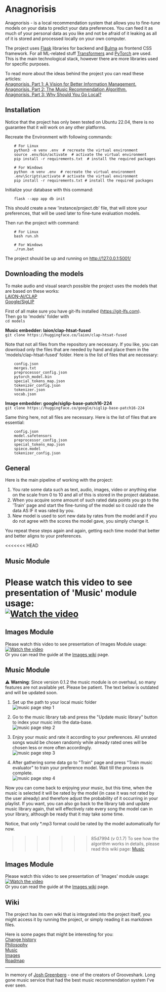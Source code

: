 <!--[![Join on Reddit](https://img.shields.io/reddit/subreddit-subscribers/Anagnorisis?style=social)](https://www.reddit.com/r/Anagnorisis)-->

# Anagnorisis
Anagnorisis - is a local recommendation system that allows you to fine-tune models on your data to predict your data preferences. You can feed it as much of your personal data as you like and not be afraid of it leaking as all of it is stored and processed locally on your own computer. 


The project uses [Flask](https://flask.palletsprojects.com/) libraries for backend and [Bulma](https://bulma.io/) as frontend CSS framework. For all ML-related stuff [Transformers](https://github.com/huggingface/transformers) and [PyTorch](https://pytorch.org/) are used. This is the main technological stack, however there are more libraries used for specific purposes.


To read more about the ideas behind the project you can read these articles:  
[Anagnorisis. Part 1: A Vision for Better Information Management.](https://medium.com/@AlexeyBorsky/anagnorisis-part-1-a-vision-for-better-information-management-5658b6aaffa0)  
[Anagnorisis. Part 2: The Music Recommendation Algorithm.](https://medium.com/@AlexeyBorsky/anagnorisis-part-2-the-music-recommendation-algorithm-ba5ce7a0fa30)  
[Anagnorisis. Part 3: Why Should You Go Local?](https://medium.com/@AlexeyBorsky/anagnorisis-part-3-why-should-you-go-local-b68e2b99ff53)  


## Installation
Notice that the project has only been tested on Ubuntu 22.04, there is no guarantee that it will work on any other platforms. 


Recreate the Environment with following commands: 
``` 
    # For Linux
    python3 -m venv .env  # recreate the virtual environment
    source .env/bin/activate  # activate the virtual environment
    pip install -r requirements.txt  # install the required packages
```
```
    # For Windows
    python -m venv .env  # recreate the virtual environment
    .env\Scripts\activate # activate the virtual environment
    pip install -r requirements.txt # install the required packages
```


Initialize your database with this command: 
```
    flask --app app db init
```
This should create a new 'instance/project.db' file, that will store your preferences, that will be used later to fine-tune evaluation models.  


Then run the project with command:
```  
    # For Linux
    bash run.sh
```
```  
    # For Windows
    ./run.bat
```
The project should be up and running on http://127.0.0.1:5001/  

## Downloading the models
To make audio and visual search possible the project uses the models that are based on these works:  
[LAION-AI/CLAP](https://github.com/LAION-AI/CLAP)  
[Google/SigLIP](https://arxiv.org/pdf/2303.15343)  

First of all make sure you have git-lfs installed (https://git-lfs.com).  
Then go to 'models' folder with  
```cd models```

**Music embedder: laion/clap-htsat-fused**  
```git clone https://huggingface.co/laion/clap-htsat-fused```  

Note that not all files from the repository are necessary. If you like, you can download only the files that are needed by hand and place them in the 'models/clap-htsat-fused' folder. Here is the list of files that are necessary:  
```
    config.json
    merges.txt
    preprocessor_config.json
    pytorch_model.bin
    special_tokens_map.json
    tokenizer_config.json
    tokenizer.json
    vocab.json
```

**Image embedder: google/siglip-base-patch16-224**  
```git clone https://huggingface.co/google/siglip-base-patch16-224```

Same thing here, not all files are necessary. Here is the list of files that are essential:  
```
    config.json
    model.safetensors
    preprocessor_config.json
    special_tokens_map.json
    spiece.model
    tokenizer_config.json
```


## General
Here is the main pipeline of working with the project:  
1. You rate some data such as text, audio, images, video or anything else on the scale from 0 to 10 and all of this is stored in the project database.  
2. When you acquire some amount of such rated data points you go to the 'Train' page and start the fine-tuning of the model so it could rate the data AS IF it was rated by you.  
3. New model is used to sort new data by rates from the model and if you do not agree with the scores the model gave, you simply change it.  

You repeat these steps again and again, getting each time model that better and better aligns to your preferences.  

<<<<<<< HEAD
## Music Module
Please watch this video to see presentation of 'Music' module usage:  
[![Watch the video](https://i3.ytimg.com/vi/vux7mDaRCeY/hqdefault.jpg?1)](https://youtu.be/vux7mDaRCeY)  
=======
## Images Module
Please watch this video to see presentation of Images Module usage:  
[![Watch the video](https://i3.ytimg.com/vi/S70Lp0oL7aQ/hqdefault.jpg)](https://youtu.be/S70Lp0oL7aQ)   
Or you can read the guide at the [Images wiki](wiki/images.md) page.

## Music Module
⚠️ **Warning**: Since version 0.1.2 the music module is on overhaul, so many features are not available yet. Please be patient. The text below is outdated and will be updated soon.

1. Set up the path to your local music folder  
![music page step 1](static/music_step_1.png)

2. Go to the music library tab and press the "Update music library" button to index your music into the data-base.  
![music page step 2](static/music_step_2.png)

3. Enjoy your music and rate it according to your preferences. All unrated songs would be chosen randomly while already rated ones will be chosen less or more often accordingly.  
![music page step 3](static/music_step_3.png)

4. After gathering some data go to "Train" page and press "Train music evaluator" to train your preference model. Wait till the process is complete.  
![music page step 4](static/music_step_4.png)


Now you can come back to enjoying your music, but this time, when the music is selected it will be rated by the model (in case it was not rated by the user already) and therefore adjust the probability of it occurring in your playlist. If you want, you can also go back to the library tab and update music library again, that will effectively rate every song the model can in your library, although be ready that it may take some time.  

Notice, that only *.mp3 format could be rated by the model automatically for now.

>>>>>>> 85d7994 (v 0.1.7)
To see how the algorithm works in details, please read this wiki page: [Music](wiki/music.md)

## Images Module
Please watch this video to see presentation of 'Images' module usage:  
[![Watch the video](https://i3.ytimg.com/vi/S70Lp0oL7aQ/hqdefault.jpg?1)](https://youtu.be/S70Lp0oL7aQ)   
Or you can read the guide at the [Images wiki](wiki/images.md) page.

## Wiki
The project has its own wiki that is integrated into the project itself, you might access it by running the project, or simply reading it as markdown files.

Here is some pages that might be interesting for you:  
[Change history](wiki/change_history.md)  
[Philosophy](wiki/philosophy.md)  
[Music](wiki/music.md)  
[Images](wiki/images.md)  
[Roadmap](wiki/roadmap.md)

---------------	
In memory of [Josh Greenberg](https://variety.com/2015/digital/news/grooveshark-josh-greenberg-dead-1201544107/) - one of the creators of Grooveshark. Long gone music service that had the best music recommendation system I've ever seen. 
